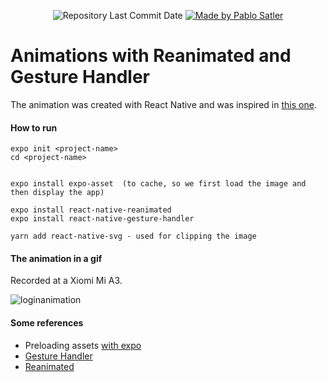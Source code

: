 <p align="center">
  <img alt="Repository Last Commit Date" src="https://img.shields.io/github/last-commit/psatler/meetapp-mobile?color=blue">

  <a href="https://www.linkedin.com/in/pablosatler/">
    <img alt="Made by Pablo Satler" src="https://img.shields.io/badge/made%20by-Pablo%20Satler-blue">
  </a>

  <!-- <img alt="License" src="https://img.shields.io/github/license/psatler/meetapp-frontend?color=blue"> -->

</p>

# Animations with Reanimated and Gesture Handler


The animation was created with React Native and was inspired in [this one](https://www.uplabs.com/posts/music-app-f97dc678-7b2d-4534-92ac-7dd0dd62944b).



#### How to run

```
expo init <project-name>
cd <project-name>


expo install expo-asset  (to cache, so we first load the image and then display the app)

expo install react-native-reanimated
expo install react-native-gesture-handler

yarn add react-native-svg - used for clipping the image
```

#### The animation in a gif

Recorded at a Xiomi Mi A3.

![loginanimation](/screenshots-and-gifs/login-animation.gif)

#### Some references 

- Preloading assets [with expo](https://docs.expo.io/guides/preloading-and-caching-assets/#pre-loading-and-caching-assets)
- [Gesture Handler](https://docs.expo.io/versions/latest/sdk/gesture-handler/)
- [Reanimated](https://docs.expo.io/versions/latest/sdk/reanimated/)